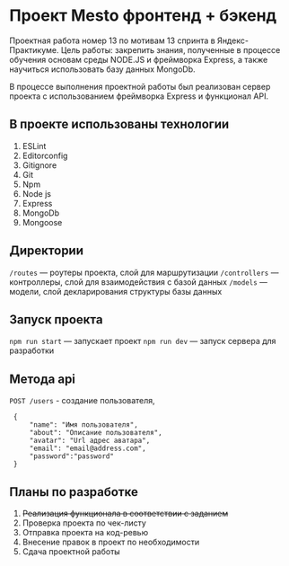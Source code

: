 # Проект Mesto фронтенд + бэкенд
Проектная работа номер 13 по мотивам 13 спринта в Яндекс-Практикуме. Цель работы: закрепить знания, 
полученные в процессе обучения основам среды NODE.JS и фреймворка Express, а также научиться использовать
базу данных MongoDb.

В процессе выполнения проектной работы был реализован сервер проекта с использованием фреймворка Express 
и функционал API.

## В проекте использованы технологии
1. ESLint
2. Editorconfig
3. Gitignore
4. Git
5. Npm
6. Node js
7. Express
8. MongoDb
9. Mongoose

## Директории
`/routes` — роутеры проекта, слой для маршрутизации
`/controllers` — контроллеры, слой для взаимодействия с базой данных
`/models` — модели, слой декларирования структуры базы данных

## Запуск проекта 
`npm run start` — запускает проект
`npm run dev` — запуск сервера для разработки

## Метода api
`POST /users` - создание пользователя, 

     {
         "name": "Имя пользователя", 
         "about": "Описание пользователя",
         "avatar": "Url адрес аватара", 
         "email": "email@address.com", 
         "password":"password"
     } 


## Планы по разработке
1. ~~Реализация функционала в соответствии с заданием~~
2. Проверка проекта по чек-листу
3. Отправка проекта на код-ревью
4. Внесение правок в проект по необходимости
5. Сдача проектной работы
